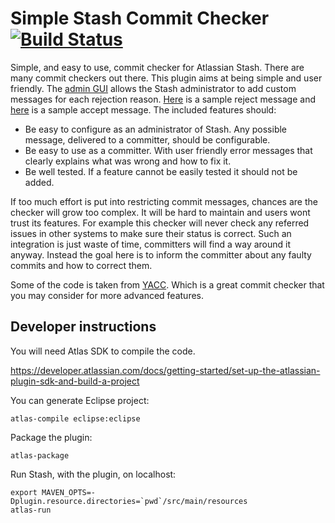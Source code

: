 # Simple Stash Commit Checker [![Build Status](https://travis-ci.org/tomasbjerre/simple-stash-commit-checker.svg?branch=master)](https://travis-ci.org/tomasbjerre/simple-stash-commit-checker)
Simple, and easy to use, commit checker for Atlassian Stash. There are many commit checkers out there. This plugin aims at being simple and user friendly. The [admin GUI](https://raw.githubusercontent.com/tomasbjerre/simple-stash-commit-checker/master/sandbox/admin_gui.png) allows the Stash administrator to add custom messages for each rejection reason. [Here](https://github.com/tomasbjerre/simple-stash-commit-checker/blob/master/src/test/resources/testProdThatRejectResponseLooksGood.txt) is a sample reject message and [here](https://github.com/tomasbjerre/simple-stash-commit-checker/blob/master/src/test/resources/testProdThatSuccessResponseLooksGood.txt) is a sample accept message. The included features should:

* Be easy to configure as an administrator of Stash. Any possible message, delivered to a committer, should be configurable.
* Be easy to use as a committer. With user friendly error messages that clearly explains what was wrong and how to fix it.
* Be well tested. If a feature cannot be easily tested it should not be added.

If too much effort is put into restricting commit messages, chances are the checker will grow too complex. It will be hard to maintain and users wont trust its features. For example this checker will never check any referred issues in other systems to make sure their status is correct. Such an integration is just waste of time, committers will find a way around it anyway. Instead the goal here is to inform the committer about any faulty commits and how to correct them.

Some of the code is taken from [YACC](https://github.com/sford/yet-another-commit-checker). Which is a great commit checker that you may consider for more advanced features.

## Developer instructions
You will need Atlas SDK to compile the code.

https://developer.atlassian.com/docs/getting-started/set-up-the-atlassian-plugin-sdk-and-build-a-project

You can generate Eclipse project:
```
atlas-compile eclipse:eclipse
```

Package the plugin:
```
atlas-package
```

Run Stash, with the plugin, on localhost:
```
export MAVEN_OPTS=-Dplugin.resource.directories=`pwd`/src/main/resources
atlas-run
```
